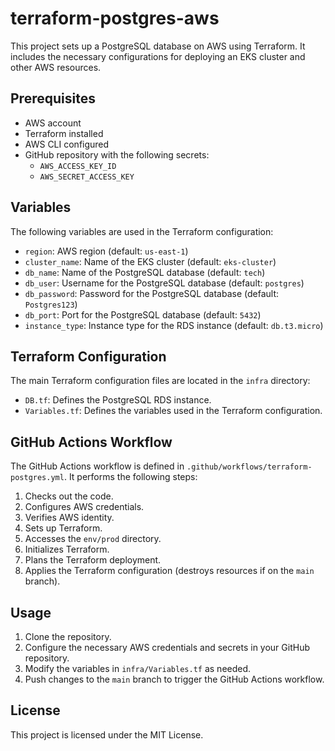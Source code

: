# terraform-postgres-aws

This project sets up a PostgreSQL database on AWS using Terraform. It includes the necessary configurations for deploying an EKS cluster and other AWS resources.

## Prerequisites

- AWS account
- Terraform installed
- AWS CLI configured
- GitHub repository with the following secrets:
    - `AWS_ACCESS_KEY_ID`
    - `AWS_SECRET_ACCESS_KEY`

## Variables

The following variables are used in the Terraform configuration:

- `region`: AWS region (default: `us-east-1`)
- `cluster_name`: Name of the EKS cluster (default: `eks-cluster`)
- `db_name`: Name of the PostgreSQL database (default: `tech`)
- `db_user`: Username for the PostgreSQL database (default: `postgres`)
- `db_password`: Password for the PostgreSQL database (default: `Postgres123`)
- `db_port`: Port for the PostgreSQL database (default: `5432`)
- `instance_type`: Instance type for the RDS instance (default: `db.t3.micro`)

## Terraform Configuration

The main Terraform configuration files are located in the `infra` directory:

- `DB.tf`: Defines the PostgreSQL RDS instance.
- `Variables.tf`: Defines the variables used in the Terraform configuration.

## GitHub Actions Workflow

The GitHub Actions workflow is defined in `.github/workflows/terraform-postgres.yml`. It performs the following steps:

1. Checks out the code.
2. Configures AWS credentials.
3. Verifies AWS identity.
4. Sets up Terraform.
5. Accesses the `env/prod` directory.
6. Initializes Terraform.
7. Plans the Terraform deployment.
8. Applies the Terraform configuration (destroys resources if on the `main` branch).

## Usage

1. Clone the repository.
2. Configure the necessary AWS credentials and secrets in your GitHub repository.
3. Modify the variables in `infra/Variables.tf` as needed.
4. Push changes to the `main` branch to trigger the GitHub Actions workflow.

## License

This project is licensed under the MIT License.